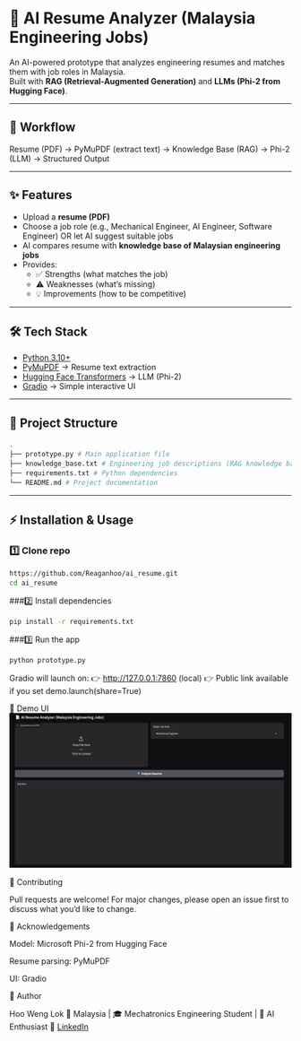 # 📄 AI Resume Analyzer (Malaysia Engineering Jobs)

An AI-powered prototype that analyzes engineering resumes and matches them with job roles in Malaysia.  
Built with **RAG (Retrieval-Augmented Generation)** and **LLMs (Phi-2 from Hugging Face)**.  

---

## 🚀 Workflow
Resume (PDF) → PyMuPDF (extract text) → Knowledge Base (RAG) → Phi-2 (LLM) → Structured Output


---

## ✨ Features
- Upload a **resume (PDF)**  
- Choose a job role (e.g., Mechanical Engineer, AI Engineer, Software Engineer) OR let AI suggest suitable jobs  
- AI compares resume with **knowledge base of Malaysian engineering jobs**  
- Provides:
  - ✅ Strengths (what matches the job)  
  - ⚠️ Weaknesses (what’s missing)  
  - 💡 Improvements (how to be competitive)  

---

## 🛠️ Tech Stack
- [Python 3.10+](https://www.python.org/)  
- [PyMuPDF](https://pymupdf.readthedocs.io/) → Resume text extraction  
- [Hugging Face Transformers](https://huggingface.co/docs/transformers/) → LLM (Phi-2)  
- [Gradio](https://gradio.app/) → Simple interactive UI  

---

## 📂 Project Structure
```bash
.
├── prototype.py # Main application file
├── knowledge_base.txt # Engineering job descriptions (RAG knowledge base)
├── requirements.txt # Python dependencies
└── README.md # Project documentation
```
---

## ⚡ Installation & Usage

### 1️⃣ Clone repo
```bash
https://github.com/Reaganhoo/ai_resume.git
cd ai_resume
```

###2️⃣ Install dependencies
```bash
pip install -r requirements.txt
```

###3️⃣ Run the app
```bash
python prototype.py
```

Gradio will launch on:
👉 http://127.0.0.1:7860 (local)
👉 Public link available if you set demo.launch(share=True)

📸 Demo UI
![Demo UI](demo_ui.png)


🤝 Contributing

Pull requests are welcome!
For major changes, please open an issue first to discuss what you’d like to change.

📢 Acknowledgements

Model: Microsoft Phi-2
 from Hugging Face

Resume parsing: PyMuPDF

UI: Gradio

🧑 Author

Hoo Weng Lok
📍 Malaysia | 🎓 Mechatronics Engineering Student | 🤖 AI Enthusiast
🔗 [LinkedIn](https://www.linkedin.com/in/hoo-weng-lok-a2a75a222/)  


